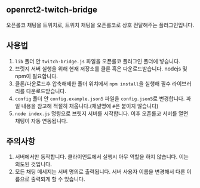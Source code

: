 ## openrct2-twitch-bridge

오픈롤코 채팅을 트위치로, 트위치 채팅을 오픈롤코로 상호 전달해주는 플러그인입니다.

## 사용법
1. `lib` 폴더 안 `twitch-bridge.js` 파일을 오픈롤코 플러그인 폴더에 넣습니다.
1. 브릿지 서버 실행을 위해 현재 저장소를 클론 혹은 다운로드받습니다. nodejs 및 npm이 필요합니다.
1. 클론/다운로드후 압축해제한 폴더 위치에서 `npm install`을 실행해 필수 라이브러리를 다운로드받습니다.
1. `config` 폴더 안 `config.example.json5` 파일을 `config.json5`로 변경합니다. 파일 내용을 참고해 적절히 채웁니다.(채널명에 `#`은 붙이지 않습니다)
1. `node index.js` 명령으로 브릿지 서버를 시작합니다. 이후 오픈롤코 서버를 열면 채팅이 자동 연동됩니다.

## 주의사항
1. 서버에서만 동작합니다. 클라이언트에서 실행시 아무 역할을 하지 않습니다. 이는 의도된 것입니다.
1. 모든 채팅 메세지는 서버 명의로 출력됩니다. 서버 사용자 이름을 변경해서 다른 이름으로 출력되게 할 수 있습니다.

